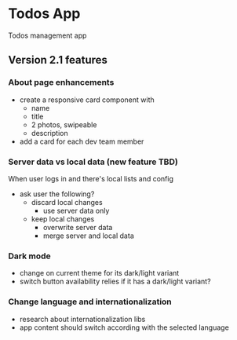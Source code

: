 # Todos App

Todos management app

## Version 2.1 features

### About page enhancements

- create a responsive card component with
  - name
  - title
  - 2 photos, swipeable
  - description
- add a card for each dev team member

### Server data vs local data (new feature TBD)

When user logs in and there's local lists and config

- ask user the following?
  - discard local changes
    - use server data only
  - keep local changes
    - overwrite server data
    - merge server and local data

### Dark mode

- change on current theme for its dark/light variant
- switch button availability relies if it has a dark/light variant?

### Change language and internationalization

- research about internationalization libs
- app content should switch according with the selected language
